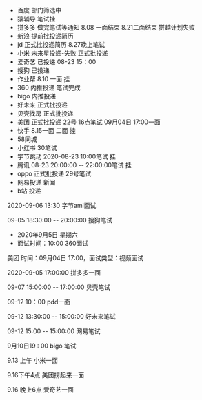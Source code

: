 - 百度 部门筛选中  
- 猿辅导 笔试挂 
- 拼多多 做完笔试等通知  8.08 一面结束 8.21二面结束 拼越计划失败
- 新浪 提前批投递简历 
- jd 正式批投递简历  8.27晚上笔试  
- 小米 未来星投递-失败 正式批投递 
- 爱奇艺 已投递   08-23 15：00  
- 搜狗 已投递  
- 作业帮 8.10 一面  挂
- 360 内推投递 笔试完成
- bigo  内推投递 
- 好未来 正式批投递 
- 贝壳找房 正式批投递  
- 美团 正式批投递  22号 16点笔试  09月04日 17:00一面  
- 快手 8.15一面 二面 挂
-  58同城
- 小红书 30笔试  
- 字节跳动 2020-08-23 10:00笔试 挂
-  腾讯 08-23 20:00:00 -- 22:00:00笔试 挂
- oppo 正式批投递  29号笔试
- 网易投递 新闻   
- b站 投递 



2020-09-06 13:30 字节aml面试

09-05 18:30:00 -- 20:00:00  搜狗笔试

- 2020年9月5日 星期六
- 面试时间：10:00 360面试 

美团 时间：09月04日 17:00，面试类型：视频面试 

2020-09-05 17:00:00 拼多多一面

09-07 15:00:00 -- 17:00:00 贝壳笔试 



09-12 10：00 pdd一面

09-12 13:30:00 -- 15:00:00 好未来笔试

09-12 15:00 -- 15:00:00 网易笔试

9月10日19 : 00 bigo 笔试 



9.13 上午 小米一面





9.16下午4点 美团捞起来一面

9.16 晚上6点 爱奇艺一面



 



 

